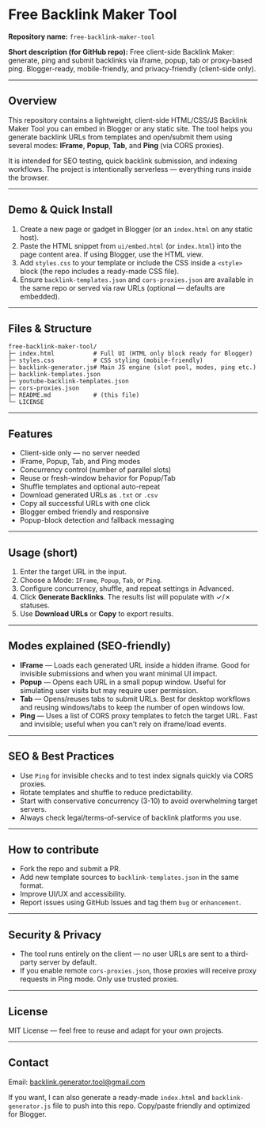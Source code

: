 # Free Backlink Maker Tool

**Repository name:** `free-backlink-maker-tool`

**Short description (for GitHub repo):**
Free client-side Backlink Maker: generate, ping and submit backlinks via iframe, popup, tab or proxy-based ping. Blogger-ready, mobile-friendly, and privacy-friendly (client-side only).

---

## Overview

This repository contains a lightweight, client-side HTML/CSS/JS Backlink Maker Tool you can embed in Blogger or any static site. The tool helps you generate backlink URLs from templates and open/submit them using several modes: **IFrame**, **Popup**, **Tab**, and **Ping** (via CORS proxies).

It is intended for SEO testing, quick backlink submission, and indexing workflows. The project is intentionally serverless — everything runs inside the browser.

---

## Demo & Quick Install

1. Create a new page or gadget in Blogger (or an `index.html` on any static host).
2. Paste the HTML snippet from `ui/embed.html` (or `index.html`) into the page content area. If using Blogger, use the HTML view.
3. Add `styles.css` to your template or include the CSS inside a `<style>` block (the repo includes a ready-made CSS file).
4. Ensure `backlink-templates.json` and `cors-proxies.json` are available in the same repo or served via raw URLs (optional — defaults are embedded).

---

## Files & Structure

```
free-backlink-maker-tool/
├─ index.html           # Full UI (HTML only block ready for Blogger)
├─ styles.css           # CSS styling (mobile-friendly)
├─ backlink-generator.js# Main JS engine (slot pool, modes, ping etc.)
├─ backlink-templates.json
├─ youtube-backlink-templates.json
├─ cors-proxies.json
├─ README.md            # (this file)
└─ LICENSE
```

---

## Features

- Client-side only — no server needed
- IFrame, Popup, Tab, and Ping modes
- Concurrency control (number of parallel slots)
- Reuse or fresh-window behavior for Popup/Tab
- Shuffle templates and optional auto-repeat
- Download generated URLs as `.txt` or `.csv`
- Copy all successful URLs with one click
- Blogger embed friendly and responsive
- Popup-block detection and fallback messaging

---

## Usage (short)

1. Enter the target URL in the input.
2. Choose a Mode: `IFrame`, `Popup`, `Tab`, or `Ping`.
3. Configure concurrency, shuffle, and repeat settings in Advanced.
4. Click **Generate Backlinks**. The results list will populate with ✓/✗ statuses.
5. Use **Download URLs** or **Copy** to export results.

---

## Modes explained (SEO-friendly)

- **IFrame** — Loads each generated URL inside a hidden iframe. Good for invisible submissions and when you want minimal UI impact.
- **Popup** — Opens each URL in a small popup window. Useful for simulating user visits but may require user permission.
- **Tab** — Opens/reuses tabs to submit URLs. Best for desktop workflows and reusing windows/tabs to keep the number of open windows low.
- **Ping** — Uses a list of CORS proxy templates to fetch the target URL. Fast and invisible; useful when you can't rely on iframe/load events.

---

## SEO & Best Practices

- Use `Ping` for invisible checks and to test index signals quickly via CORS proxies.
- Rotate templates and shuffle to reduce predictability.
- Start with conservative concurrency (3-10) to avoid overwhelming target servers.
- Always check legal/terms-of-service of backlink platforms you use.

---

## How to contribute

- Fork the repo and submit a PR.
- Add new template sources to `backlink-templates.json` in the same format.
- Improve UI/UX and accessibility.
- Report issues using GitHub Issues and tag them `bug` or `enhancement`.

---

## Security & Privacy

- The tool runs entirely on the client — no user URLs are sent to a third-party server by default.
- If you enable remote `cors-proxies.json`, those proxies will receive proxy requests in Ping mode. Only use trusted proxies.

---

## License

MIT License — feel free to reuse and adapt for your own projects.

---

## Contact

Email: backlink.generator.tool@gmail.com

If you want, I can also generate a ready-made `index.html` and `backlink-generator.js` file to push into this repo. Copy/paste friendly and optimized for Blogger.
